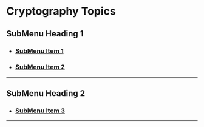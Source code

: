 # Cryptography Topics

  ## SubMenu Heading 1
  * ### [SubMenu Item 1](subitem1.md)
  * ### [SubMenu Item 2](subitem2.md)
  - - - -
  ## SubMenu Heading 2
  * ### [SubMenu Item 3](subitem3.md)
  - - - -
